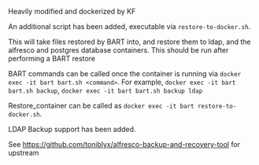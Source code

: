 <!--
SPDX-FileCopyrightText: 2021 Belcan Advanced Solution

SPDX-License-Identifier: MIT
-->

Heavily modified and dockerized by KF

An additional script has been added, executable via `restore-to-docker.sh`.

This will take files restored by BART into, and restore them to ldap, and the alfresco and postgres database containers. This should be run after performing a BART restore

BART commands can be called once the container is running via `docker exec -it bart bart.sh <command>`. For example, `docker exec -it bart bart.sh backup`, `docker exec -it bart bart.sh backup ldap`

Restore_container can be called as `docker exec -it bart restore-to-docker.sh`.

LDAP Backup support has been added.

See https://github.com/toniblyx/alfresco-backup-and-recovery-tool for upstream